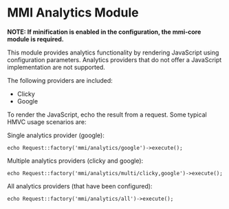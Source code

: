 # MMI Analytics Module

**NOTE:  If minification is enabled in the configuration, the mmi-core module
is required.**

This module provides analytics functionality by rendering JavaScript using
configuration parameters.  Analytics providers that do not offer a JavaScript
implementation are not supported.

The following providers are included:

* Clicky
* Google

To render the JavaScript, echo the result from a request.
Some typical HMVC usage scenarios are:

Single analytics provider (google):

	echo Request::factory('mmi/analytics/google')->execute();

Multiple analytics providers (clicky and google):

	echo Request::factory('mmi/analytics/multi/clicky,google')->execute();

All analytics providers (that have been configured):

	echo Request::factory('mmi/analytics/all')->execute();
